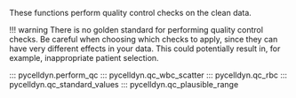 These functions perform quality control checks on the clean data.

!!! warning
	There is no golden standard for performing quality control checks.
	Be careful when choosing which checks to apply, since they can have
	very different effects in your data. This could potentially result in,
	for example, inappropriate patient selection.
		   
::: pycelldyn.perform_qc
::: pycelldyn.qc_wbc_scatter
::: pycelldyn.qc_rbc
::: pycelldyn.qc_standard_values
::: pycelldyn.qc_plausible_range